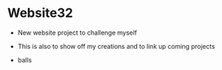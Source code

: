 # Website32
- New website project to challenge myself
- This is also to show off my creations and to link up coming projects

- balls
